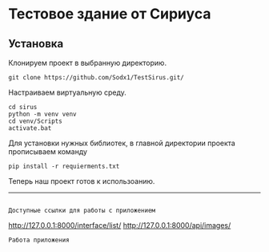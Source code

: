 # Тестовое здание от Сириуса
## Установка

Клонируем проект в выбранную директорию.

````
git clone https://github.com/Sodx1/TestSirus.git/
````

Настраиваем виртуальную среду.

````
cd sirus
python -m venv venv
cd venv/Scripts
activate.bat
````

Для установки нужных библиотек, в главной директории проекта прописываем команду

````
pip install -r requierments.txt 
````

Теперь наш проект готов к использоанию.

---

````

Доступные ссылки для работы с приложением
````
http://127.0.0.1:8000/interface/list/
http://127.0.0.1:8000/api/images/

````
Работа приложения
````
